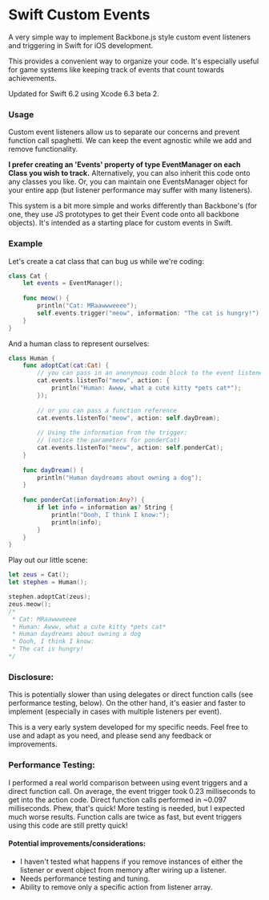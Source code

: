 Swift Custom Events
===================

A very simple way to implement Backbone.js style custom event listeners and triggering in Swift for iOS development.

This provides a convenient way to organize your code.  It's especially useful for game systems like keeping track of events that count towards achievements.

Updated for Swift 6.2 using Xcode 6.3 beta 2.

### Usage

Custom event listeners allow us to separate our concerns and prevent function call spaghetti.  We can keep the event agnostic while we add and remove functionality.

**I prefer creating an 'Events' property of type EventManager on each Class you wish to track.**  Alternatively, you can also inherit this code onto any classes you like.  Or, you can maintain one EventsManager object for your entire app (but listener performance may suffer with many listeners).

This system is a bit more simple and works differently than Backbone's (for one, they use JS prototypes to get their Event code onto all backbone objects).  It's intended as a starting place for custom events in Swift.

### Example

Let's create a cat class that can bug us while we're coding:

```swift
class Cat {
    let events = EventManager();
    
    func meow() {
        println("Cat: MRaawwweeee");
        self.events.trigger("meow", information: "The cat is hungry!");
    }
}
```

And a human class to represent ourselves:

```swift
class Human {
    func adoptCat(cat:Cat) {
        // you can pass in an anonymous code block to the event listener
        cat.events.listenTo("meow", action: {
            println("Human: Awww, what a cute kitty *pets cat*");
        });
        
        // or you can pass a function reference
        cat.events.listenTo("meow", action: self.dayDream);
        
        // Using the information from the trigger:
        // (notice the parameters for ponderCat)
        cat.events.listenTo("meow", action: self.ponderCat);
    }
    
    func dayDream() {
        println("Human daydreams about owning a dog");
    }
    
    func ponderCat(information:Any?) {
        if let info = information as? String {
            println("Oooh, I think I know:");
            println(info);
        }
    }
}
```

Play out our little scene:

```swift
let zeus = Cat();
let stephen = Human();

stephen.adoptCat(zeus);
zeus.meow();
/*
 * Cat: MRaawwweeee
 * Human: Awww, what a cute kitty *pets cat*
 * Human daydreams about owning a dog
 * Oooh, I think I know:
 * The cat is hungry!
*/
```

### Disclosure:

This is potentially slower than using delegates or direct function calls (see performance testing, below).  On the other hand, it's easier and faster to implement (especially in cases with multiple listeners per event).

This is a very early system developed for my specific needs.  Feel free to use and adapt as you need, and please send any feedback or improvements.

### Performance Testing:

I performed a real world comparison between using event triggers and a direct function call.  On average, the event trigger took 0.23 milliseconds to get into the action code.  Direct function calls performed in ~0.097 milliseconds.  Phew, that's quick!  More testing is needed, but I expected much worse results.  Function calls are twice as fast, but event triggers using this code are still pretty quick!  

#### Potential improvements/considerations:
- I haven't tested what happens if you remove instances of either the listener or event object from memory after wiring up a listener.
- Needs performance testing and tuning.
- Ability to remove only a specific action from listener array.
